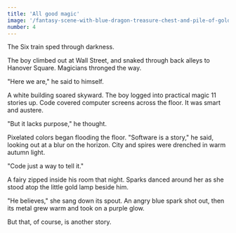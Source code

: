 ```yaml
---
title: 'All good magic'
image: '/fantasy-scene-with-blue-dragon-treasure-chest-and-pile-of-golden-coins-d-illustration-707801968.jpg'
number: 4
---
```


The Six train sped through darkness.

The boy climbed out at Wall Street, and snaked through back alleys to Hanover Square. Magicians thronged the way.

"Here we are," he said to himself. 

A white building soared skyward. The boy logged into practical magic 11 stories up. Code covered computer screens across the floor. It was smart and austere.

"But it lacks purpose," he thought. 

Pixelated colors began flooding the floor. "Software is a story," he said, looking out at a blur on the horizon. City and spires were drenched in warm autumn light. 

"Code just a way to tell it."

A fairy zipped inside his room that night. Sparks danced around her as she stood atop the little gold lamp beside him.

"He believes," she sang down its spout. An angry blue spark shot out, then its metal grew warm and took on a purple glow.

But that, of course, is another story.